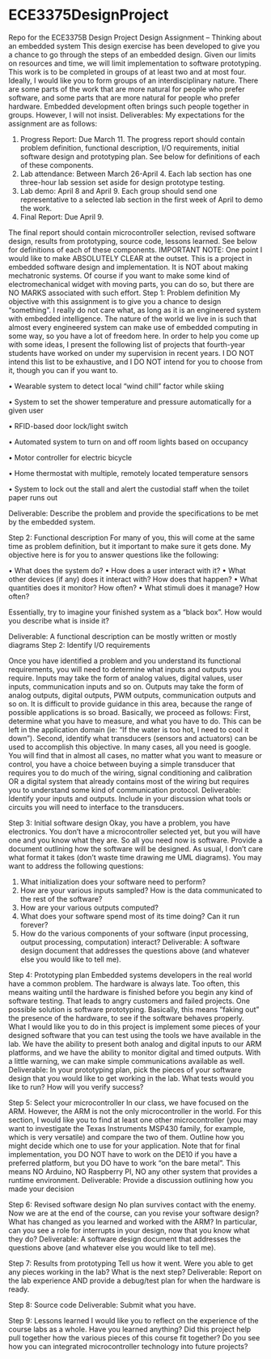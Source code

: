# ECE3375DesignProject
Repo for the ECE3375B Design Project
Design Assignment – Thinking about an embedded system
This design exercise has been developed to give you a chance to go through the steps of an embedded
design. Given our limits on resources and time, we will limit implementation to software prototyping.
This work is to be completed in groups of at least two and at most four. Ideally, I would like you to
form groups of an interdisciplinary nature. There are some parts of the work that are more natural for
people who prefer software, and some parts that are more natural for people who prefer hardware.
Embedded development often brings such people together in groups. However, I will not insist.
Deliverables:
My expectations for the assignment are as follows:
1. Progress Report: Due March 11. The progress report should contain problem definition,
functional description, I/O requirements, initial software design and prototyping plan. See
below for definitions of each of these components.
2. Lab attendance: Between March 26-April 4. Each lab section has one three-hour lab session set
aside for design prototype testing.
3. Lab demo: April 8 and April 9. Each group should send one representative to a selected lab
section in the first week of April to demo the work.
4. Final Report: Due April 9. 

The final report should contain microcontroller selection, revised
software design, results from prototyping, source code, lessons learned. See below for
definitions of each of these components.
IMPORTANT NOTE: One point I would like to make ABSOLUTELY CLEAR at the outset. This is a project in
embedded software design and implementation. It is NOT about making mechatronic systems. Of course
if you want to make some kind of electromechanical widget with moving parts, you can do so, but there
are NO MARKS associated with such effort.
Step 1: Problem definition
My objective with this assignment is to give you a chance to design “something”. I really do not care what,
as long as it is an engineered system with embedded intelligence. The nature of the world we live in is
such that almost every engineered system can make use of embedded computing in some way, so you
have a lot of freedom here. In order to help you come up with some ideas, I present the following list of
projects that fourth-year students have worked on under my supervision in recent years. I DO NOT intend
this list to be exhaustive, and I DO NOT intend for you to choose from it, though you can if you want to.

• Wearable system to detect local “wind chill” factor while skiing

• System to set the shower temperature and pressure automatically for a given user

• RFID-based door lock/light switch

• Automated system to turn on and off room lights based on occupancy

• Motor controller for electric bicycle

• Home thermostat with multiple, remotely located temperature sensors

• System to lock out the stall and alert the custodial staff when the toilet paper runs out

Deliverable: Describe the problem and provide the specifications to be met by the embedded system.

Step 2: Functional description
For many of you, this will come at the same time as problem definition, but it important to make sure it
gets done. My objective here is for you to answer questions like the following:

• What does the system do?
• How does a user interact with it?
• What other devices (if any) does it interact with? How does that happen?
• What quantities does it monitor? How often?
• What stimuli does it manage? How often?

Essentially, try to imagine your finished system as a “black box”. How would you describe what is inside
it?

Deliverable: A functional description can be mostly written or mostly diagrams
Step 2: Identify I/O requirements

Once you have identified a problem and you understand its functional requirements, you will need to
determine what inputs and outputs you require. Inputs may take the form of analog values, digital values,
user inputs, communication inputs and so on. Outputs may take the form of analog outputs, digital
outputs, PWM outputs, communication outputs and so on. It is difficult to provide guidance in this area,
because the range of possible applications is so broad. Basically, we proceed as follows:
First, determine what you have to measure, and what you have to do. This can be left in the application
domain (ie: “If the water is too hot, I need to cool it down”).
Second, identify what transducers (sensors and actuators) can be used to accomplish this objective. In
many cases, all you need is google. You will find that in almost all cases, no matter what you want to
measure or control, you have a choice between buying a simple transducer that requires you to do much
of the wiring, signal conditioning and calibration OR a digital system that already contains most of the
wiring but requires you to understand some kind of communication protocol.
Deliverable: Identify your inputs and outputs. Include in your discussion what tools or circuits you will
need to interface to the transducers.

Step 3: Initial software design
Okay, you have a problem, you have electronics. You don’t have a microcontroller selected yet, but you
will have one and you know what they are. So all you need now is software. Provide a document
outlining how the software will be designed. As usual, I don’t care what format it takes (don’t waste time
drawing me UML diagrams). You may want to address the following questions:
1) What initialization does your software need to perform?
2) How are your various inputs sampled? How is the data communicated to the rest of the software?
3) How are your various outputs computed?
4) What does your software spend most of its time doing? Can it run forever?
5) How do the various components of your software (input processing, output processing,
computation) interact?
Deliverable: A software design document that addresses the questions above (and whatever else you
would like to tell me).

Step 4: Prototyping plan
Embedded systems developers in the real world have a common problem. The hardware is always late.
Too often, this means waiting until the hardware is finished before you begin any kind of software testing.
That leads to angry customers and failed projects.
One possible solution is software prototyping. Basically, this means “faking out” the presence of the
hardware, to see if the software behaves properly.
What I would like you to do in this project is implement some pieces of your designed software that you
can test using the tools we have available in the lab. We have the ability to present both analog and digital
inputs to our ARM platforms, and we have the ability to monitor digital and timed outputs. With a little
warning, we can make simple communications available as well.
Deliverable: In your prototyping plan, pick the pieces of your software design that you would like to get
working in the lab. What tests would you like to run? How will you verify success?

Step 5: Select your microcontroller
In our class, we have focused on the ARM. However, the ARM is not the only microcontroller in the
world. For this section, I would like you to find at least one other microcontroller (you may want to
investigate the Texas Instruments MSP430 family, for example, which is very versatile) and compare the
two of them. Outline how you might decide which one to use for your application.
Note that for final implementation, you DO NOT have to work on the DE10 if you have a preferred
platform, but you DO have to work “on the bare metal”. This means NO Arduino, NO Raspberry PI, NO
any other system that provides a runtime environment.
Deliverable: Provide a discussion outlining how you made your decision

Step 6: Revised software design
No plan survives contact with the enemy. Now we are at the end of the course, can you revise your
software design? What has changed as you learned and worked with the ARM? In particular, can you see
a role for interrupts in your design, now that you know what they do?
Deliverable: A software design document that addresses the questions above (and whatever else you
would like to tell me).

Step 7: Results from prototyping
Tell us how it went. Were you able to get any pieces working in the lab? What is the next step?
Deliverable: Report on the lab experience AND provide a debug/test plan for when the hardware is
ready.

Step 8: Source code
Deliverable: Submit what you have.

Step 9: Lessons learned
I would like you to reflect on the experience of the course labs as a whole. Have you learned anything?
Did this project help pull together how the various pieces of this course fit together? Do you see how you
can integrated microcontroller technology into future projects?
